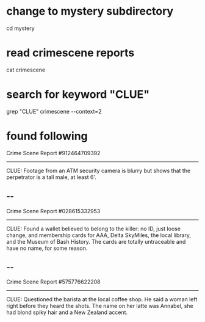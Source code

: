 # change to mystery subdirectory
cd mystery

# read crimescene reports
cat crimescene

# search for keyword "CLUE"
grep "CLUE" crimescene --context=2

# found following
Crime Scene Report #912464709392
********
CLUE: Footage from an ATM security camera is blurry but shows that the perpetrator is a tall male, at least 6'.


--
--
Crime Scene Report #028615332953
********
CLUE: Found a wallet believed to belong to the killer: no ID, just loose change, and membership cards for AAA, Delta SkyMiles, the local library, and the Museum of Bash History. The cards are totally untraceable and have no name, for some reason.


--
--
Crime Scene Report #575776622208
********
CLUE: Questioned the barista at the local coffee shop. He said a woman left right before they heard the shots. The name on her latte was Annabel, she had blond spiky hair and a New Zealand accent.

